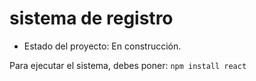 <h1>sistema de registro</h1>

- Estado del proyecto: En construcción.

Para ejecutar el sistema, debes poner:
```npm install react ```

